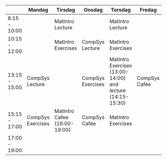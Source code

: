 |               | Mandag            | Tirsdag                      | Onsdag            | Torsdag            | Fredag        |
| ------------- | ----------------- | ---------------------------- | ----------------- | ------------------ | ------------- |
| 8:15 - 10:00  |                   | MatIntro Lecture             |                   | MatIntro Lecture   |               |
| 10:15 - 12:00 |                   | MatIntro Exercises           | CompSys Lecture   | MatIntro Exercises |               |
| 13:15 - 15:00 | CompSys Lecture   |                              | CompSys Exercises | MatIntro Exercises (13:00-14:00) and lecture (14:15-15:30) | CompSys Cafée |
| 15:15 - 17:00 | CompSys Exercises | MatIntro Cafee (16:00-19:00) | CompSys Cafée     | MatIntro Exercises |               |
| 17:00 - 19:00 |                   |                              |                   |                    |               |

